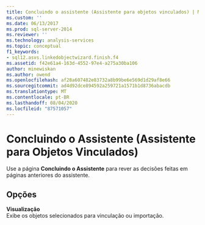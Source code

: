 ```yaml
---
title: Concluindo o assistente (Assistente para objetos vinculados) | Microsoft Docs
ms.custom: ''
ms.date: 06/13/2017
ms.prod: sql-server-2014
ms.reviewer: ''
ms.technology: analysis-services
ms.topic: conceptual
f1_keywords:
- sql12.asvs.linkedobjectwizard.finish.f4
ms.assetid: f42e61a4-163d-4552-97e4-a275a30ba106
author: minewiskan
ms.author: owend
ms.openlocfilehash: af28a607482e83732a8b99be6e569d1d29af8e66
ms.sourcegitcommit: ad4d92dce894592a259721a1571b1d8736abacdb
ms.translationtype: MT
ms.contentlocale: pt-BR
ms.lasthandoff: 08/04/2020
ms.locfileid: "87571057"
---
```

# <a name="completing-the-wizard-linked-object-wizard"></a>Concluindo o Assistente (Assistente para Objetos Vinculados)
  Use a página **Concluindo o Assistente** para rever as decisões feitas em páginas anteriores do assistente.  
  
## <a name="options"></a>Opções  
 **Visualização**  
 Exibe os objetos selecionados para vinculação ou importação.  
  
  
